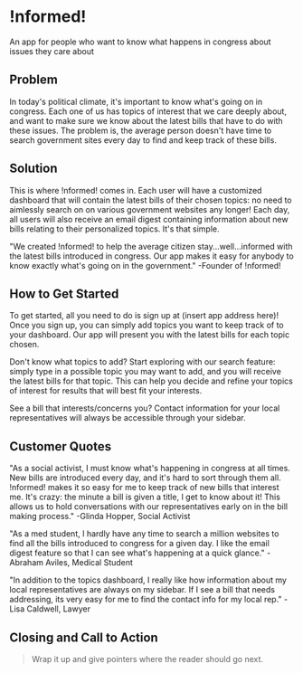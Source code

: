 # !nformed! #

<!-- 
> This material was originally posted [here](http://www.quora.com/What-is-Amazons-approach-to-product-development-and-product-management). It is reproduced here for posterities sake.

There is an approach called "working backwards" that is widely used at Amazon. They work backwards from the customer, rather than starting with an idea for a product and trying to bolt customers onto it. While working backwards can be applied to any specific product decision, using this approach is especially important when developing new products or features.

For new initiatives a product manager typically starts by writing an internal press release announcing the finished product. The target audience for the press release is the new/updated product's customers, which can be retail customers or internal users of a tool or technology. Internal press releases are centered around the customer problem, how current solutions (internal or external) fail, and how the new product will blow away existing solutions.

If the benefits listed don't sound very interesting or exciting to customers, then perhaps they're not (and shouldn't be built). Instead, the product manager should keep iterating on the press release until they've come up with benefits that actually sound like benefits. Iterating on a press release is a lot less expensive than iterating on the product itself (and quicker!).

If the press release is more than a page and a half, it is probably too long. Keep it simple. 3-4 sentences for most paragraphs. Cut out the fat. Don't make it into a spec. You can accompany the press release with a FAQ that answers all of the other business or execution questions so the press release can stay focused on what the customer gets. My rule of thumb is that if the press release is hard to write, then the product is probably going to suck. Keep working at it until the outline for each paragraph flows. 

Oh, and I also like to write press-releases in what I call "Oprah-speak" for mainstream consumer products. Imagine you're sitting on Oprah's couch and have just explained the product to her, and then you listen as she explains it to her audience. That's "Oprah-speak", not "Geek-speak".

Once the project moves into development, the press release can be used as a touchstone; a guiding light. The product team can ask themselves, "Are we building what is in the press release?" If they find they're spending time building things that aren't in the press release (overbuilding), they need to ask themselves why. This keeps product development focused on achieving the customer benefits and not building extraneous stuff that takes longer to build, takes resources to maintain, and doesn't provide real customer benefit (at least not enough to warrant inclusion in the press release).
 -->

An app for people who want to know what happens in congress about issues they care about

## Problem ##
In today's political climate, it's important to know what's going on in congress. Each one of us has topics of interest that we care deeply about, and want to make sure we know about the latest bills that have to do with these issues. The problem is, the average person doesn't have time to search government sites every day to find and keep track of these bills.

## Solution ##
This is where !nformed! comes in. Each user will have a customized dashboard that will contain the latest bills of their chosen topics: no need to aimlessly search on on various government websites any longer! Each day, all users will also receive an email digest containing information about new bills relating to their personalized topics. It's that simple. 

"We created !nformed! to help the average citizen stay...well...informed with the latest bills introduced in congress. Our app makes it easy for anybody to know exactly what's going on in the government." -Founder of !nformed!

## How to Get Started ##
To get started, all you need to do is sign up at (insert app address here)! Once you sign up, you can simply add topics you want to keep track of to your dashboard. Our app will present you with the latest bills for each topic chosen. 

Don't know what topics to add? Start exploring with our search feature: simply type in a possible topic you may want to add, and you will receive the latest bills for that topic. This can help you decide and refine your topics of interest for results that will best fit your interests.

See a bill that interests/concerns you? Contact information for your local representatives will always be accessible through your sidebar. 

## Customer Quotes ##
"As a social activist, I must know what's happening in congress at all times. New bills are introduced every day, and it's hard to sort through them all. !nformed! makes it so easy for me to keep track of new bills that interest me. It's crazy: the minute a bill is given a title, I get to know about it! This allows us to hold conversations with our representatives early on in the bill making process." -Glinda Hopper, Social Activist

"As a med student, I hardly have any time to search a million websites to find all the bills introduced to congress for a given day. I like the email digest feature so that I can see what's happening at a quick glance." -Abraham Aviles, Medical Student

"In addition to the topics dashboard, I really like how information about my local representatives are always on my sidebar. If I see a bill that needs addressing, its very easy for me to find the contact info for my local rep." -Lisa Caldwell, Lawyer

## Closing and Call to Action ##
  > Wrap it up and give pointers where the reader should go next.
